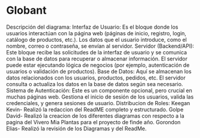 # Globant
Descripción del diagrama:
Interfaz de Usuario:
Es el bloque donde los usuarios interactúan con la página web (páginas de inicio, registro, login, catálogo de productos, etc.).
Los datos que el usuario introduce, como el nombre, correo o contraseña, se envían al servidor.
Servidor (Backend/API):
Este bloque recibe las solicitudes de la interfaz de usuario y se comunica con la base de datos para recuperar o almacenar información.
El servidor puede estar ejecutando lógica de negocios (por ejemplo, autenticación de usuarios o validación de productos).
Base de Datos:
Aquí se almacenan los datos relacionados con los usuarios, productos, pedidos, etc.
El servidor consulta o actualiza los datos en la base de datos según sea necesario.
Sistema de Autenticación:
Este es un componente opcional, pero crucial en muchas páginas web.
Gestiona el inicio de sesión de los usuarios, valida las credenciales, y genera sesiones de usuario.
Distribucion de Roles:
Keegan Kevin- Realizó la redaccion del ReadME completo y estructurado.
Golpe David- Realizó la creacion de los diferentes diagramas con respecto a la pagina del Vivero Mia Plantas para el proyecto de finde año.
Gorondon Elias- Realizó la revisión de los Diagramas y del ReadMe.
